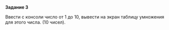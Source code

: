 **Задание 3**

Ввести с консоли число от 1 до 10, вывести на экран
таблицу умножения для этого числа. (10 чисел).